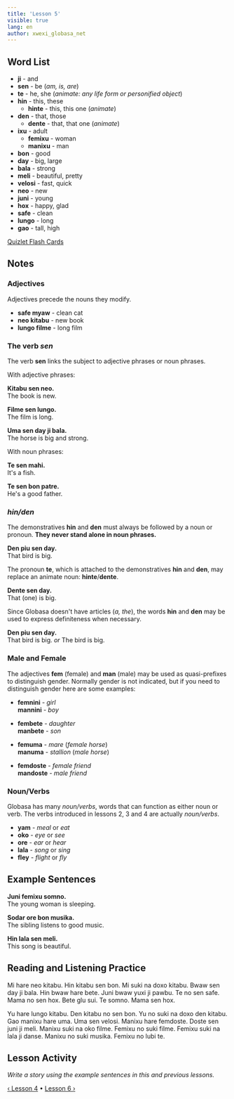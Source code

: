 ```yaml
---
title: 'Lesson 5'
visible: true
lang: en
author: xwexi_globasa_net
---
```


## Word List

* **ji** - and
* **sen** - be (_am, is, are_)
* **te** - he, she (_animate: any life form or personified object_)
* **hin** - this, these
  * **hinte** - this, this one (_animate_)
* **den** - that, those
  * **dente** - that, that one (_animate_)
* **ixu** - adult
  * **femixu** - woman
  * **manixu** - man
* **bon** - good
* **day** - big, large
* **bala** - strong
* **meli** - beautiful, pretty
* **velosi** - fast, quick
* **neo** - new
* **juni** - young
* **hox** - happy, glad
* **safe** - clean
* **lungo** - long 
* **gao** - tall, high

[Quizlet Flash Cards](https://quizlet.com/556030832/globasa-101-lesson-5-flash-cards/)

## Notes

### Adjectives

Adjectives precede the nouns they modify.

* **safe myaw** - clean cat
* **neo kitabu** - new book
* **lungo filme** - long film

### The verb _sen_

The verb **sen** links the subject to adjective phrases or noun phrases.

With adjective phrases: 

**Kitabu sen neo.**  
The book is new.

**Filme sen lungo.**   
The film is long.

**Uma sen day ji bala.**  
The horse is big and strong.

With noun phrases:

**Te sen mahi.**  
It's a fish.

**Te sen bon patre.**  
He's a good father. 

### _hin/den_

The demonstratives **hin** and **den** must always be followed by a noun or pronoun. **They never stand alone in noun phrases.** 

**Den piu sen day.**  
That bird is big.

The pronoun **te**, which is attached to the demonstratives **hin** and **den**, may replace an animate noun: **hinte**/**dente**.

**Dente sen day.**  
That (one) is big. 

Since Globasa doesn't have articles (_a, the_), the words **hin** and **den** may be used to express definiteness when necessary. 

**Den piu sen day.**  
That bird is big. _or_ The bird is big. 
 
### Male and Female

The adjectives **fem** (female) and **man** (male) may be used as quasi-prefixes to distinguish gender. Normally gender is not indicated, but if you need to distinguish gender here are some examples:

* **femnini** - _girl_  
**mannini** - _boy_

* **fembete** - _daughter_  
**manbete** - _son_

* **femuma** - _mare_ (_female horse_)  
**manuma** - _stallion_ (_male horse_)

* **femdoste** - _female friend_  
**mandoste** - _male friend_ 

### Noun/Verbs

Globasa has many _noun/verbs_, words that can function as either noun or verb. The verbs introduced in lessons 2, 3 and 4 are actually _noun/verbs_. 

* **yam** - _meal_ or _eat_
* **oko** - _eye_ or _see_
* **ore** - _ear_ or _hear_
* **lala** - _song_ or _sing_
* **fley** - _flight_ or _fly_

## Example Sentences

**Juni femixu somno.**  
The young woman is sleeping.

**Sodar ore bon musika.**  
The sibling listens to good music.

**Hin lala sen meli.**  
This song is beautiful.

## Reading and Listening Practice

Mi hare neo kitabu. Hin kitabu sen bon. Mi suki na doxo kitabu. Bwaw sen day ji bala. Hin bwaw hare bete. Juni bwaw yuxi ji pawbu. Te no sen safe. Mama no sen hox. Bete glu sui. Te somno. Mama sen hox. 

Yu hare lungo kitabu. Den kitabu no sen bon. Yu no suki na doxo den kitabu. Gao manixu hare uma. Uma sen velosi. Manixu hare femdoste. Doste sen juni ji meli. Manixu suki na oko filme. Femixu no suki filme. Femixu suki na lala ji danse. Manixu no suki musika. Femixu no lubi te.

## Lesson Activity

_Write a story using the example sentences in this and previous lessons._

[&#8249; Lesson 4](./02.darsu.04.default.eng.md) &#8226;
[Lesson 6 &#8250;](./02.darsu.06.default.eng.md)
